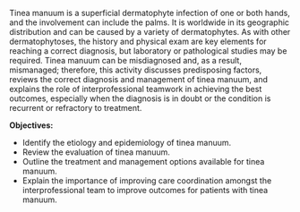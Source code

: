 Tinea manuum is a superficial dermatophyte infection of one or both hands, and the involvement can include the palms. It is worldwide in its geographic distribution and can be caused by a variety of dermatophytes. As with other dermatophytoses, the history and physical exam are key elements for reaching a correct diagnosis, but laboratory or pathological studies may be required. Tinea manuum can be misdiagnosed and, as a result, mismanaged; therefore, this activity discusses predisposing factors, reviews the correct diagnosis and management of tinea manuum, and explains the role of interprofessional teamwork in achieving the best outcomes, especially when the diagnosis is in doubt or the condition is recurrent or refractory to treatment.

**Objectives:**
- Identify the etiology and epidemiology of tinea manuum.
- Review the evaluation of tinea manuum.
- Outline the treatment and management options available for tinea manuum.
- Explain the importance of improving care coordination amongst the interprofessional team to improve outcomes for patients with tinea manuum.